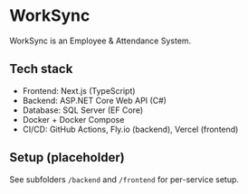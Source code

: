 # WorkSync

WorkSync is an Employee & Attendance System.

## Tech stack

- Frontend: Next.js (TypeScript)
- Backend: ASP.NET Core Web API (C#)
- Database: SQL Server (EF Core)
- Docker + Docker Compose
- CI/CD: GitHub Actions, Fly.io (backend), Vercel (frontend)

## Setup (placeholder)

See subfolders `/backend` and `/frontend` for per-service setup.
